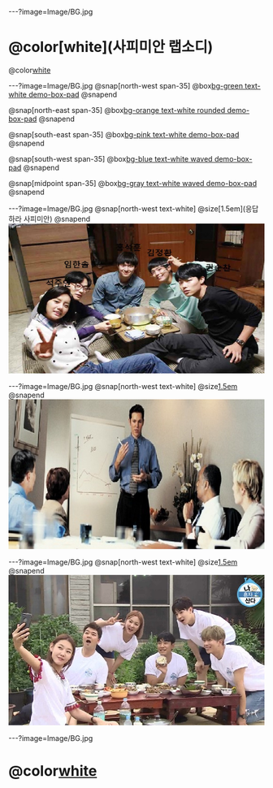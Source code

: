 ---?image=Image/BG.jpg
#  @color[white](사피미안 랩소디) 
@color[white](구미_2반_3조) 

---?image=Image/BG.jpg
@snap[north-west span-35]
@box[bg-green text-white demo-box-pad](이름#설명)
@snapend

@snap[north-east span-35]
@box[bg-orange text-white rounded demo-box-pad](이름#설명)
@snapend

@snap[south-east span-35]
@box[bg-pink text-white demo-box-pad](이름#설명)
@snapend

@snap[south-west span-35]
@box[bg-blue text-white waved demo-box-pad](이름#설명)
@snapend

@snap[midpoint span-35]
@box[bg-gray text-white waved demo-box-pad](이름#설명)
@snapend

---?image=Image/BG.jpg
@snap[north-west text-white]
@size[1.5em](응답하라 사피미안)
@snapend
![1988](Image/image2.jpg)

---?image=Image/BG.jpg
@snap[north-west text-white]
@size[1.5em](연말계획)
@snapend
![study](Image/study.jpg)

---?image=Image/BG.jpg
@snap[north-west text-white]
@size[1.5em](연말계획)
@snapend
![study](Image/Dinner.jpg)

---?image=Image/BG.jpg
#  @color[white](감사합니다) 
